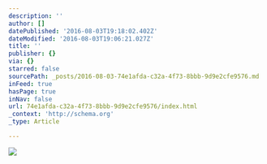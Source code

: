 ```yaml
---
description: ''
author: []
datePublished: '2016-08-03T19:18:02.402Z'
dateModified: '2016-08-03T19:06:21.027Z'
title: ''
publisher: {}
via: {}
starred: false
sourcePath: _posts/2016-08-03-74e1afda-c32a-4f73-8bbb-9d9e2cfe9576.md
inFeed: true
hasPage: true
inNav: false
url: 74e1afda-c32a-4f73-8bbb-9d9e2cfe9576/index.html
_context: 'http://schema.org'
_type: Article

---
```

![](https://the-grid-user-content.s3-us-west-2.amazonaws.com/9cf6fe89-d9a4-4072-8fed-049107ffbc41.png)